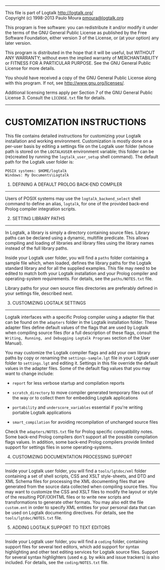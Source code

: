 ________________________________________________________________________

This file is part of Logtalk <http://logtalk.org/>  
Copyright (c) 1998-2013 Paulo Moura <pmoura@logtalk.org>

This program is free software: you can redistribute it and/or modify
it under the terms of the GNU General Public License as published by
the Free Software Foundation, either version 3 of the License, or
(at your option) any later version.

This program is distributed in the hope that it will be useful,
but WITHOUT ANY WARRANTY; without even the implied warranty of
MERCHANTABILITY or FITNESS FOR A PARTICULAR PURPOSE.  See the
GNU General Public License for more details.

You should have received a copy of the GNU General Public License
along with this program.  If not, see <http://www.gnu.org/licenses/>.

Additional licensing terms apply per Section 7 of the GNU General
Public License 3. Consult the `LICENSE.txt` file for details.
________________________________________________________________________


CUSTOMIZATION INSTRUCTIONS
==========================

This file contains detailed instructions for customizing your Logtalk 
installation and working environment. Customization is mostly done on
a per-user basis by editing a settings file on the Logtalk user folder 
(whose path is stored on the `LOGTALKUSER` environment variable; this
folder can be (re)created by running the `logtalk_user_setup` shell
command). The default path for the Logtalk user folder is:

	POSIX systems: $HOME/logtalk
	Windows: My Documents\Logtalk


1. DEFINING A DEFAULT PROLOG BACK-END COMPILER
----------------------------------------------

Users of POSIX systems may use the `logtalk_backend_select` shell command
to define an alias, `logtalk`, for one of the provided back-end Prolog
compiler integration scripts.


2. SETTING LIBRARY PATHS
------------------------

In Logtalk, a library is simply a directory containing source files. Library 
paths can be declared using a dynamic, multifile predicate. This allows 
compiling and loading of libraries and library files using the library names
instead of the full library paths.

Inside your Logtalk user folder, you will find a `paths` folder containing 
a sample file which, when loaded, defines the library paths for the Logtalk 
standard library and for all the supplied examples. This file may need to be 
edited to match both your Logtalk installation and your Prolog compiler and 
operating-system requirements. For details, see the `paths/NOTES.txt` file.

Library paths for your own source files directories are preferably defined in
your settings file, described next.


3. CUSTOMIZING LOGTALK SETTINGS
-------------------------------

Logtalk interfaces with a specific Prolog compiler using a adapter file that
can be found on the `adapters` folder in the Logtalk installation folder.
These adapter files define default values of the flags that are used by
Logtalk when compiling source files (for a full description of these flags, 
consult the `Writing, Running, and Debugging Logtalk Programs` section of
the User Manual).

You may customize the Logtalk compiler flags and add your own library paths
by copy or renaming the `settings-sample.lgt` file in your Logtalk user folder
to `settings.lgt` and editing it. Settings in this file override the default 
values in the adapter files. Some of the default flag values that you
may want to change include:

* `report`
    for less verbose startup and compilation reports

* `scratch_directory`
    to move compiler generated temporary files out of the way or to
    collect them for embedding Logtalk applications

* `portability` and `underscore_variables`
    essential if you're writing portable Logtalk applications

* `smart_compilation`
    for avoiding recompilation of unchanged source files

Check the `adapters/NOTES.txt` file for Prolog specific compatibility notes.
Some back-end Prolog compilers don't support all the possible compilation
flags values. In addition, some back-end Prolog compilers provide limited
support for settings files in some operating-systems.


4. CUSTOMIZING DOCUMENTATION PROCESSING SUPPORT
-----------------------------------------------

Inside your Logtalk user folder, you will find a `tools/lgtdoc/xml` folder
containing a set of shell scripts, CSS and XSLT style-sheets, and DTD and
XML Schema files for processing the XML documenting files that are generated 
from the source data collected when compiling source files. You may want to
customize the CSS and XSLT files to modify the layout or style of the resulting
PDF/(X)HTML files or to write new scripts and transformations to generate other
formats. You may also edit the file `custom.ent` in order to specify XML entities
for your personal data that can be used on Logtalk documenting directives. For
details, see the `tools/lgtdoc/NOTES.txt` file.


5. ADDING LOGTALK SUPPORT TO TEXT EDITORS
-----------------------------------------

Inside your Logtalk user folder, you will find a `coding` folder, containing 
support files for several text editors, which add support for syntax 
highlighting and other text editing services for Logtalk source files.
Support for several syntax highlighters (used e.g. by wikis and issue
trackers) is also included. For details, see the `coding/NOTES.txt` file.
